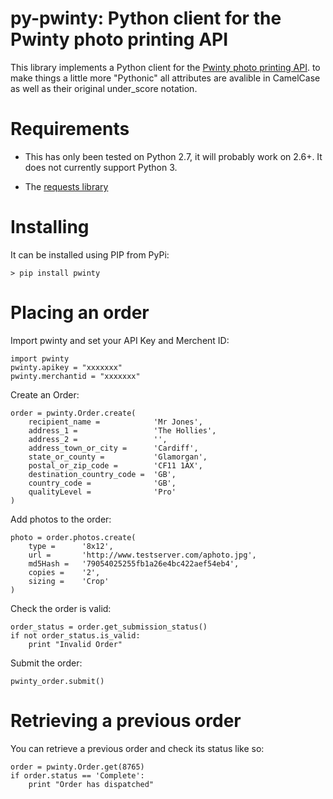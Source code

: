 py-pwinty: Python client for the Pwinty photo printing API
==========================================================

This library implements a Python client for the [Pwinty photo printing API](http://www.pwinty.com/Api). to make things a little more "Pythonic" all attributes are avalible in CamelCase as well as their original under_score notation.


Requirements
============

* This has only been tested on Python 2.7, it will probably work on 2.6+. It does not currently support Python 3.

* The [requests library](http://docs.python-requests.org/)


Installing
==========
It can be installed using PIP from PyPi:

    > pip install pwinty


Placing an order
================

Import pwinty and set your API Key and Merchent ID:

    import pwinty
    pwinty.apikey = "xxxxxxx"
    pwinty.merchantid = "xxxxxxx"

Create an Order:

    order = pwinty.Order.create(
        recipient_name =         	'Mr Jones',
        address_1 =              	'The Hollies',
        address_2 =              	'',
        address_town_or_city =   	'Cardiff',
        state_or_county =        	'Glamorgan',
        postal_or_zip_code =     	'CF11 1AX',
        destination_country_code =	'GB',
        country_code =           	'GB',
        qualityLevel =           	'Pro'
    )

Add photos to the order:

	photo = order.photos.create(
	    type =   	'8x12',
	    url =    	'http://www.testserver.com/aphoto.jpg',
	    md5Hash =	'79054025255fb1a26e4bc422aef54eb4',
	    copies = 	'2',
	    sizing = 	'Crop'
	)

Check the order is valid:

	order_status = order.get_submission_status()
	if not order_status.is_valid:
		print "Invalid Order"

Submit the order:

    pwinty_order.submit()


Retrieving a previous order
===========================

You can retrieve a previous order and check its status like so:

    order = pwinty.Order.get(8765)
    if order.status == 'Complete':
    	print "Order has dispatched"
